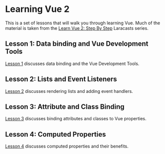 # Learning Vue 2

This is a set of lessons that will walk you through learning Vue. Much of the material is taken from
the [Learn Vue 2: Step By Step](https://laracasts.com/series/learn-vue-2-step-by-step) Laracasts series.

## Lesson 1: Data binding and Vue Development Tools

[Lesson 1](https://github.com/BYU-CS-260-Winter-2019/learning-vue/blob/master/lesson1/README.md) discusses data binding and the Vue Development Tools.

## Lesson 2: Lists and Event Listeners

[Lesson 2](https://github.com/BYU-CS-260-Winter-2019/learning-vue/blob/master/lesson2/README.md) discusses rendering lists and adding event handlers.

## Lesson 3: Attribute and Class Binding

[Lesson 3](https://github.com/BYU-CS-260-Winter-2019/learning-vue/blob/master/lesson3/README.md) discusses binding attributes and classes to Vue properties.

## Lesson 4: Computed Properties

[Lesson 4](https://github.com/BYU-CS-260-Winter-2019/learning-vue/blob/master/lesson4/README.md) discusses computed properties and their benefits.
